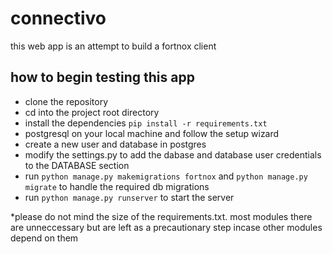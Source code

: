 # connectivo
this web app is an attempt to build a fortnox client

## how to begin testing this app
* clone the repository
* cd into the project root directory
* install the dependencies `pip install -r requirements.txt`
* postgresql on your local machine and follow the setup wizard
* create a new user and database in postgres
* modify the settings.py to add the dabase and database user credentials to the DATABASE section
* run `python manage.py makemigrations fortnox` and `python manage.py migrate` to handle the required db migrations
* run `python manage.py runserver` to start the server

*please do not mind the size of the requirements.txt. most modules there are unneccessary but are left as a precautionary step incase other modules depend on them
